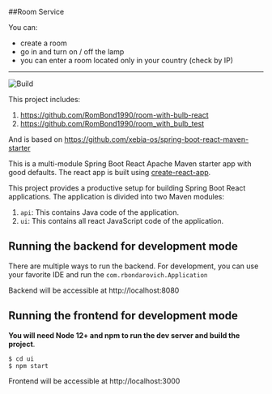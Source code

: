 ##Room Service

You can:
- create a room
- go in and turn on / off the lamp
- you can enter a room located only in your country (check by IP) 
-----

![Build](https://github.com/xebia-os/spring-boot-react-maven-starter/workflows/spring-boot-react-maven-starter%20CI/badge.svg)

This project includes:
1. https://github.com/RomBond1990/room-with-bulb-react
2. https://github.com/RomBond1990/room_with_bulb_test

And is based on https://github.com/xebia-os/spring-boot-react-maven-starter 


This is a multi-module Spring Boot React Apache Maven starter app with good defaults. The react app is built using [create-react-app](https://github.com/facebookincubator/create-react-app).

This project provides a productive setup for building Spring Boot React applications. The application is divided into two Maven modules:

1. `api`: This contains Java code of the application.
2. `ui`: This contains all react JavaScript code of the application.



## Running the backend for development mode

There are multiple ways to run the backend. For development, you can use your favorite IDE and run the
`com.rbondarovich.Application`

Backend will be accessible at http://localhost:8080

## Running the frontend for development mode

**You will need Node 12+ and npm to run the dev server and build the project**.


```
$ cd ui
$ npm start
```
Frontend will be accessible at http://localhost:3000
